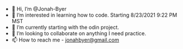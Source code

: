 - 👋 Hi, I’m @Jonah-Byer
- 👀 I’m interested in learning how to code. Starting 8/23/2021 9:22 PM MST
- 🌱 I’m currently starting with the odin project.
- 💞️ I’m looking to collaborate on anything I need practice.
- 📫 How to reach me - jonahbyer@gmail.com

